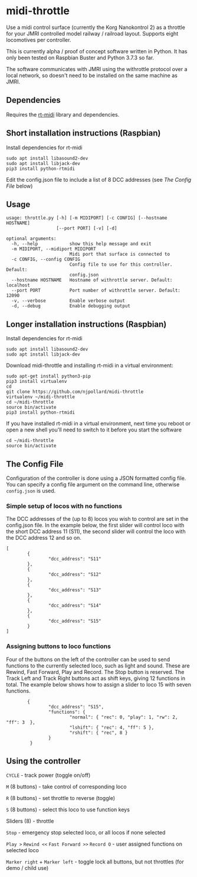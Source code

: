 # midi-throttle
Use a midi control surface (currently the Korg Nanokontrol 2) as a throttle for your JMRI controlled model railway / railroad layout. Supports eight locomotives per controller.

This is currently alpha / proof of concept software written in Python. It has only been tested on Raspbian Buster and Python 3.7.3 so far. 

The software communicates with JMRI using the withrottle protocol over a local network, so doesn't need to be installed on the same machine as JMRI.

## Dependencies

Requires the [rt-midi](https://pypi.org/project/python-rtmidi/) library and dependencies.

## Short installation instructions (Raspbian)

Install dependencies for rt-midi
```
sudo apt install libasound2-dev
sudo apt install libjack-dev
pip3 install python-rtmidi
```
Edit the config.json file to include a list of 8 DCC addresses (see *The Config File* below)

## Usage 
```
usage: throttle.py [-h] [-m MIDIPORT] [-c CONFIG] [--hostname HOSTNAME]
                   [--port PORT] [-v] [-d]

optional arguments:
  -h, --help            show this help message and exit
  -m MIDIPORT, --midiport MIDIPORT
                        Midi port that surface is connected to
  -c CONFIG, --config CONFIG
                        Config file to use for this controller. Default:
                        config.json
  --hostname HOSTNAME   Hostname of withrottle server. Default: localhost
  --port PORT           Port number of withrottle server. Default: 12090
  -v, --verbose         Enable verbose output
  -d, --debug           Enable debugging output

```

## Longer installation instructions (Raspbian)

Install dependencies for rt-midi
```
sudo apt install libasound2-dev
sudo apt install libjack-dev
```

Download midi-throttle and installing rt-midi in a virtual environment:
```
sudo apt-get install python3-pip
pip3 install virtualenv
cd
git clone https://github.com/njpollard/midi-throttle
virtualenv ~/midi-throttle
cd ~/midi-throttle
source bin/activate
pip3 install python-rtmidi
```

If you have installed rt-midi in a virtual environment, next time you reboot or open a new shell you'll need to switch to it before you start the software
```
cd ~/midi-throttle
source bin/activate
```
## The Config File

Configuration of the controller is done using a JSON formatted config file. You can specify a config file argument on the command line, otherwise ```config.json``` is used.

### Simple setup of locos with no functions

The DCC addresses of the (up to 8) locos you wish to control are set in the config.json file. In the example below, the first slider will control loco with the short DCC address 11 (S11),
the second slider will control the loco with the DCC address 12 and so on.

```
[
        {
                "dcc_address": "S11"
        },
        {
                "dcc_address": "S12"
        },
        {
                "dcc_address": "S13"
        },
        {
                "dcc_address": "S14"
        },
        {
                "dcc_address": "S15"
        }
]
```

### Assigning buttons to loco functions

Four of the buttons on the left of the controller can be used to send functions to the currently selected loco, such as light and sound. These are Rewind, Fast Forward, Play and Record. The Stop button is reserved.
The Track Left and Track Right buttons act as shift keys, giving 12 functions in total. The example below shows how to assign a slider to loco 15 with seven functions.

```
        {
                "dcc_address": "S15",
                "functions": {
                        "normal": { "rec": 0, "play": 1, "rw": 2, "ff": 3  },
                        "lshift": { "rec": 4, "ff": 5 },
                        "rshift": { "rec", 8 }
                }
         }
```

## Using the controller

```CYCLE``` - track power (toggle on/off)

```M``` (8 buttons) - take control of corresponding loco

```R``` (8 buttons) - set throttle to reverse (toggle)

```S``` (8 buttons) - select this loco to use function keys

Sliders (8) - throttle

```Stop``` - emergency stop selected loco, or all locos if none selected

```Play >``` ```Rewind <<``` ```Fast Forward >>``` ```Record O``` - user assigned functions on selected loco

```Marker right``` + ```Marker left``` - toggle lock all buttons, but not throttles (for demo / child use)
